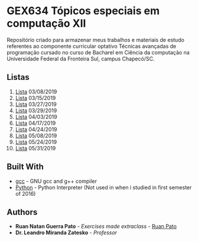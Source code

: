 # GEX634 Tópicos especiais em computação XII

Repositório criado para armazenar meus trabalhos e materiais de estudo referentes ao componente curricular optativo Técnicas avançadas de programação cursado no curso de Bacharel em Ciência da computação na Universidade Federal da Fronteira Sul, campus Chapecó/SC.

## Listas ##
01. [Lista](https://github.com/ruanpato/gex634/01Lista) 03/08/2019
02. [Lista](https://github.com/ruanpato/gex634/02Lista) 03/15/2019
03. [Lista](https://github.com/ruanpato/gex634/03Lista) 03/27/2019
04. [Lista](https://github.com/ruanpato/gex634/04Lista) 03/29/2019
05. [Lista](https://github.com/ruanpato/gex634/05Lista) 04/03/2019
06. [Lista](https://github.com/ruanpato/gex634/06Lista) 04/17/2019
07. [Lista](https://github.com/ruanpato/gex634/07Lista) 04/24/2019
08. [Lista](https://github.com/ruanpato/gex634/08Lista) 05/08/2019
09. [Lista](https://github.com/ruanpato/gex634/09Lista) 05/24/2019
10. [Lista](https://github.com/ruanpato/gex634/10Lista) 05/31/2019

## Built With ##

* [gcc](https://gcc.gnu.org/) - GNU gcc and g++ compiler
* [Python](https://python.org/) - Python Interpreter (Not used in when i studied in first semester of 2016)

## Authors ##

* **Ruan Natan Guerra Pato** - *Exercises made extraclass* - [Ruan Pato](https://github.com/ruanpato)
* **Dr. Leandro Miranda Zatesko** - *Professor*
